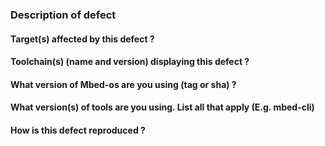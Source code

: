 <!--

   ************************************** WARNING **************************************

   The ciarcom bot parses this header automatically. Any deviation from the 
   template may cause the bot to automatically correct this header or may result in a 
   warning message, requesting updates.

   Please ensure all sections of the template below are filled in and no changes 
   are made to the template format. Only bugs should be raised here as issues. 
   Questions or enhancements should instead be raised on our forums:
   https://forums.mbed.com/ .

   *************************************************************************************

-->

### Description of defect

<!--
    Add detailed description of what you are reporting.
    Good example: https://os.mbed.com/docs/mbed-os/latest/contributing/workflow.html
-->


#### Target(s) affected by this defect ?


#### Toolchain(s) (name and version) displaying this defect ?


#### What version of Mbed-os are you using (tag or sha) ?
<!--
    For a released version please provide the release tag (this can be found as per the instructions below)

    mbed-os version can be found in /platform/mbed_version.h. The tag can be reconstructed as follows:
    mbed-os-MBED_MAJOR_VERSION.MBED_MINOR_VERSION.MBED_PATCH_VERSION
 
    Master branch is indicated by 'mbed-os-99.99.99
    
    For an issue found on Master please provide the sha being used.
-->


#### What version(s) of tools are you using. List all that apply (E.g. mbed-cli)


#### How is this defect reproduced ? 

<!--
    For connectivity issues it is recommended to enable mbed trace and attach the traces 
    generated by the logger to the issue. 
-->

